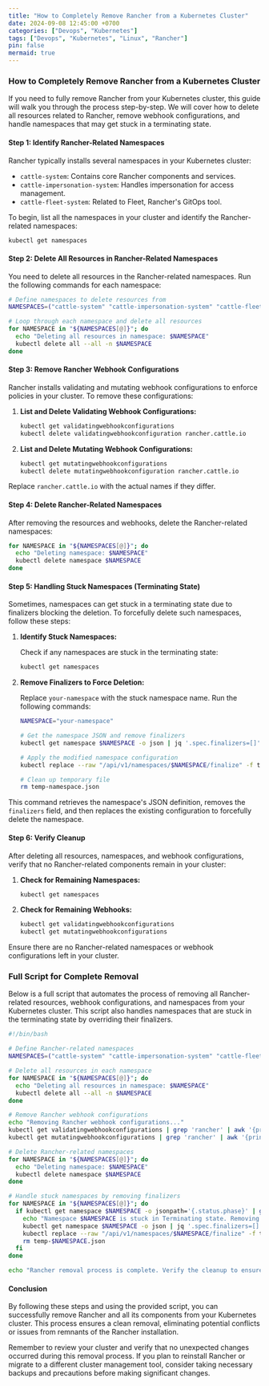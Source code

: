 ```yaml
---
title: "How to Completely Remove Rancher from a Kubernetes Cluster"
date: 2024-09-08 12:45:00 +0700
categories: ["Devops", "Kubernetes"]
tags: ["Devops", "Kubernetes", "Linux", "Rancher"]
pin: false
mermaid: true
---
```


### How to Completely Remove Rancher from a Kubernetes Cluster

If you need to fully remove Rancher from your Kubernetes cluster, this guide will walk you through the process step-by-step. We will cover how to delete all resources related to Rancher, remove webhook configurations, and handle namespaces that may get stuck in a terminating state.

#### Step 1: Identify Rancher-Related Namespaces

Rancher typically installs several namespaces in your Kubernetes cluster:

- `cattle-system`: Contains core Rancher components and services.
- `cattle-impersonation-system`: Handles impersonation for access management.
- `cattle-fleet-system`: Related to Fleet, Rancher's GitOps tool.

To begin, list all the namespaces in your cluster and identify the Rancher-related namespaces:

```bash
kubectl get namespaces
```

#### Step 2: Delete All Resources in Rancher-Related Namespaces

You need to delete all resources in the Rancher-related namespaces. Run the following commands for each namespace:

```bash
# Define namespaces to delete resources from
NAMESPACES=("cattle-system" "cattle-impersonation-system" "cattle-fleet-system")

# Loop through each namespace and delete all resources
for NAMESPACE in "${NAMESPACES[@]}"; do
  echo "Deleting all resources in namespace: $NAMESPACE"
  kubectl delete all --all -n $NAMESPACE
done
```

#### Step 3: Remove Rancher Webhook Configurations

Rancher installs validating and mutating webhook configurations to enforce policies in your cluster. To remove these configurations:

1. **List and Delete Validating Webhook Configurations:**

   ```bash
   kubectl get validatingwebhookconfigurations
   kubectl delete validatingwebhookconfiguration rancher.cattle.io
   ```

2. **List and Delete Mutating Webhook Configurations:**

   ```bash
   kubectl get mutatingwebhookconfigurations
   kubectl delete mutatingwebhookconfiguration rancher.cattle.io
   ```

Replace `rancher.cattle.io` with the actual names if they differ.

#### Step 4: Delete Rancher-Related Namespaces

After removing the resources and webhooks, delete the Rancher-related namespaces:

```bash
for NAMESPACE in "${NAMESPACES[@]}"; do
  echo "Deleting namespace: $NAMESPACE"
  kubectl delete namespace $NAMESPACE
done
```

#### Step 5: Handling Stuck Namespaces (Terminating State)

Sometimes, namespaces can get stuck in a terminating state due to finalizers blocking the deletion. To forcefully delete such namespaces, follow these steps:

1. **Identify Stuck Namespaces:**

   Check if any namespaces are stuck in the terminating state:

   ```bash
   kubectl get namespaces
   ```

2. **Remove Finalizers to Force Deletion:**

   Replace `your-namespace` with the stuck namespace name. Run the following commands:

   ```bash
   NAMESPACE="your-namespace"

   # Get the namespace JSON and remove finalizers
   kubectl get namespace $NAMESPACE -o json | jq '.spec.finalizers=[]' > temp-namespace.json

   # Apply the modified namespace configuration
   kubectl replace --raw "/api/v1/namespaces/$NAMESPACE/finalize" -f temp-namespace.json

   # Clean up temporary file
   rm temp-namespace.json
   ```

This command retrieves the namespace's JSON definition, removes the `finalizers` field, and then replaces the existing configuration to forcefully delete the namespace.

#### Step 6: Verify Cleanup

After deleting all resources, namespaces, and webhook configurations, verify that no Rancher-related components remain in your cluster:

1. **Check for Remaining Namespaces:**

   ```bash
   kubectl get namespaces
   ```

2. **Check for Remaining Webhooks:**

   ```bash
   kubectl get validatingwebhookconfigurations
   kubectl get mutatingwebhookconfigurations
   ```

Ensure there are no Rancher-related namespaces or webhook configurations left in your cluster.

### Full Script for Complete Removal

Below is a full script that automates the process of removing all Rancher-related resources, webhook configurations, and namespaces from your Kubernetes cluster. This script also handles namespaces that are stuck in the terminating state by overriding their finalizers.

```bash
#!/bin/bash

# Define Rancher-related namespaces
NAMESPACES=("cattle-system" "cattle-impersonation-system" "cattle-fleet-system")

# Delete all resources in each namespace
for NAMESPACE in "${NAMESPACES[@]}"; do
  echo "Deleting all resources in namespace: $NAMESPACE"
  kubectl delete all --all -n $NAMESPACE
done

# Remove Rancher webhook configurations
echo "Removing Rancher webhook configurations..."
kubectl get validatingwebhookconfigurations | grep 'rancher' | awk '{print $1}' | xargs kubectl delete validatingwebhookconfiguration
kubectl get mutatingwebhookconfigurations | grep 'rancher' | awk '{print $1}' | xargs kubectl delete mutatingwebhookconfiguration

# Delete Rancher-related namespaces
for NAMESPACE in "${NAMESPACES[@]}"; do
  echo "Deleting namespace: $NAMESPACE"
  kubectl delete namespace $NAMESPACE
done

# Handle stuck namespaces by removing finalizers
for NAMESPACE in "${NAMESPACES[@]}"; do
  if kubectl get namespace $NAMESPACE -o jsonpath='{.status.phase}' | grep -q 'Terminating'; then
    echo "Namespace $NAMESPACE is stuck in Terminating state. Removing finalizers..."
    kubectl get namespace $NAMESPACE -o json | jq '.spec.finalizers=[]' > temp-$NAMESPACE.json
    kubectl replace --raw "/api/v1/namespaces/$NAMESPACE/finalize" -f temp-$NAMESPACE.json
    rm temp-$NAMESPACE.json
  fi
done

echo "Rancher removal process is complete. Verify the cleanup to ensure no Rancher-related resources remain."
```

#### Conclusion

By following these steps and using the provided script, you can successfully remove Rancher and all its components from your Kubernetes cluster. This process ensures a clean removal, eliminating potential conflicts or issues from remnants of the Rancher installation.

Remember to review your cluster and verify that no unexpected changes occurred during this removal process. If you plan to reinstall Rancher or migrate to a different cluster management tool, consider taking necessary backups and precautions before making significant changes.
